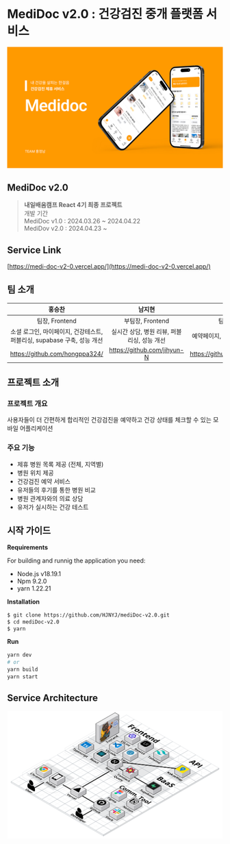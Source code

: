 # MediDoc v2.0 : 건강검진 중개 플랫폼 서비스
 ![MediDoc 로고](https://github.com/HJNYJ/mediDoc-v2.0/blob/dev/src/assets/images/banner.png)

## MediDoc v2.0
> **내일배움캠프 React 4기 최종 프로젝트**   
> 개발 기간   
> MediDoc v1.0 : 2024.03.26 ~ 2024.04.22   
> MediDov v2.0 : 2024.04.23 ~


## Service Link
[https://medi-doc-v2-0.vercel.app/](https://medi-doc-v2-0.vercel.app/)


## 팀 소개
|홍승찬|남지현|정보연|서소희|
|:----:|:----:|:----:|:----:|
|팀장, Frontend|부팀장, Frontend|팀원, Frontend|팀원, Designer|
|소셜 로그인, 마이페이지, 건강테스트, 퍼블리싱, supabase 구축, 성능 개선|실시간 상담, 병원 리뷰, 퍼블리싱, 성능 개선| 예약페이지, 퍼블리싱 총괄, 성능 개선|와이어프레임, 디자인 시안, 랜딩페이지|
|<https://github.com/hongppa324/>|<https://github.com/jihyun-N>|<https://github.com/developeryeon>|<https://drive.google.com/file/d/12AXjNaM1uc_wc93Sm-Ylzxn1sjrycn7p/view?usp=drivesdk>|


## 프로젝트 소개
### 프로젝트 개요
사용자들이 더 간편하게 합리적인 건강검진을 예약하고 건강 상태를 체크할 수 있는 모바일 어플리케이션

### 주요 기능
* 제휴 병원 목록 제공 (전체, 지역별) 
* 병원 위치 제공
* 건강검진 예약 서비스 
* 유저들의 후기를 통한 병원 비교  
* 병원 관계자와의 의료 상담 
* 유저가 실시하는 건강 테스트



## 시작 가이드
**Requirements** 

For building and runnig the application you need:
* Node.js v18.19.1
* Npm 9.2.0
* yarn 1.22.21  
  
**Installation**
```
$ git clone https://github.com/HJNYJ/mediDoc-v2.0.git
$ cd mediDoc-v2.0
$ yarn
```

**Run**
```bash
yarn dev
# or
yarn build
yarn start
```

## Service Architecture
![아키텍처](https://github.com/HJNYJ/mediDoc-v2.0/blob/dev/src/assets/images/architecture.png)
